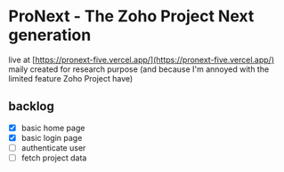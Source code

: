 # ProNext - The Zoho Project Next generation
live at [https://pronext-five.vercel.app/](https://pronext-five.vercel.app/)
maily created for research purpose (and because I'm annoyed with the limited feature Zoho Project have)

## backlog
- [x] basic home page
- [x] basic login page
- [ ] authenticate user
- [ ] fetch project data